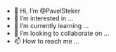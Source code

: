 - 👋 Hi, I’m @PavelSteker
- 👀 I’m interested in ...
- 🌱 I’m currently learning ...
- 💞️ I’m looking to collaborate on ...
- 📫 How to reach me ...

<!---
PavelSteker/PavelSteker is a ✨ special ✨ repository because its `README.md` (this file) appears on your GitHub profile.
You can click the Preview link to take a look at your changes.
--->
